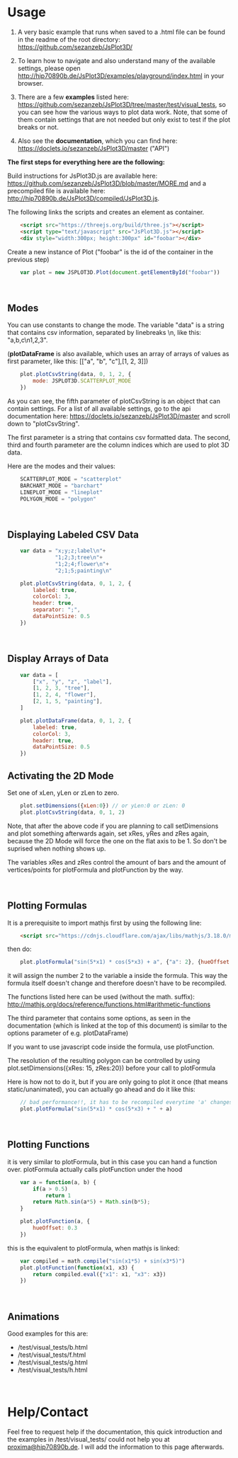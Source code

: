 # Usage

1. A very basic example that runs when saved to a .html file can be found in the readme of the root directory: https://github.com/sezanzeb/JsPlot3D/

2. To learn how to navigate and also understand many of the available settings, please open http://hip70890b.de/JsPlot3D/examples/playground/index.html in your browser.

3. There are a few **examples** listed here: https://github.com/sezanzeb/JsPlot3D/tree/master/test/visual_tests, so you can see how the various ways to plot data work. Note, that some of them contain settings that are not needed but only exist to test if the plot breaks or not.

4. Also see the **documentation**, which you can find here: https://doclets.io/sezanzeb/JsPlot3D/master ("API")


**The first steps for everything here are the following:**

Build instructions for JsPlot3D.js are available here: https://github.com/sezanzeb/JsPlot3D/blob/master/MORE.md and a precompiled file is available here: http://hip70890b.de/JsPlot3D/compiled/JsPlot3D.js.

The following links the scripts and creates an element as container.

```html
    <script src="https://threejs.org/build/three.js"></script>
    <script type="text/javascript" src="JsPlot3D.js"></script>
    <div style="width:300px; height:300px" id="foobar"></div>
```

Create a new instance of Plot ("foobar" is the id of the container in the previous step)

```js
    var plot = new JSPLOT3D.Plot(document.getElementById("foobar"))
```

<br/>

## Modes

You can use constants to change the mode. The variable "data" is a string that contains csv information, separated by linebreaks \n, like this: "a,b,c\n1,2,3".

(**plotDataFrame** is also available, which uses an array of arrays of values as first parameter, like this: [["a", "b", "c"],[1, 2, 3]])

```js
    plot.plotCsvString(data, 0, 1, 2, {
        mode: JSPLOT3D.SCATTERPLOT_MODE
    })
```

As you can see, the fifth parameter of plotCsvString is an object that can contain settings. For a list of all available settings, go to the api documentation here: https://doclets.io/sezanzeb/JsPlot3D/master and scroll down to "plotCsvString".

The first parameter is a string that contains csv formatted data. The second, third and fourth parameter are the column indices which are used to plot 3D data.

Here are the modes and their values:

```js
    SCATTERPLOT_MODE = "scatterplot"
    BARCHART_MODE = "barchart"
    LINEPLOT_MODE = "lineplot"
    POLYGON_MODE = "polygon"
```

<br/>

## Displaying Labeled CSV Data

```js
    var data = "x;y;z;label\n"+
               "1;2;3;tree\n"+
               "1;2;4;flower\n"+
               "2;1;5;painting\n"

    plot.plotCsvString(data, 0, 1, 2, {
        labeled: true,
        colorCol: 3,
        header: true,
        separator: ";",
        dataPointSize: 0.5
    })
```

<br/>

## Display Arrays of Data

```js
    var data = [
        ["x", "y", "z", "label"],
        [1, 2, 3, "tree"],
        [1, 2, 4, "flower"],
        [2, 1, 5, "painting"],
    ]

    plot.plotDataFrame(data, 0, 1, 2, {
        labeled: true,
        colorCol: 3,
        header: true,
        dataPointSize: 0.5
    })
```

## Activating the 2D Mode

Set one of xLen, yLen or zLen to zero.

```js
    plot.setDimensions({xLen:0}) // or yLen:0 or zLen: 0
    plot.plotCsvString(data, 0, 1, 2)
```

Note, that after the above code if you are planning to call setDimensions and plot something afterwards again, set xRes, yRes and zRes again, because the 2D Mode will force the one on the flat axis to be 1. So don't be suprised when nothing shows up.

The variables xRes and zRes control the amount of bars and the amount of vertices/points for plotFormula and plotFunction by the way.

<br/>

## Plotting Formulas

It is a prerequisite to import mathjs first by using the following line:

```html
    <script src="https://cdnjs.cloudflare.com/ajax/libs/mathjs/3.18.0/math.min.js"></script>
```

then do:

```js
    plot.plotFormula("sin(5*x1) * cos(5*x3) + a", {"a": 2}, {hueOffset: 0.3})
```

it will assign the number 2 to the variable a inside the formula. This way the formula itself doesn't change and therefore doesn't have to be recompiled.

The functions listed here can be used (without the math. suffix): http://mathjs.org/docs/reference/functions.html#arithmetic-functions

The third parameter that contains some options, as seen in the documentation (which is linked at the top of this document) is similar to the options parameter of e.g. plotDataFrame)

If you want to use javascript code inside the formula, use plotFunction.

The resolution of the resulting polygon can be controlled by using plot.setDimensions({xRes: 15, zRes:20}) before your call to plotFormula

Here is how not to do it, but if you are only going to plot it once (that means static/unanimated), you can actually go ahead and do it like this:

```js
    // bad performance!!, it has to be recompiled everytime 'a' changes (but it will work aswell):
    plot.plotFormula("sin(5*x1) * cos(5*x3) + " + a)
```

<br/>

## Plotting Functions

it is very similar to plotFormula, but in this case you can hand a function over. plotFormula actually calls plotFunction under the hood

```js
    var a = function(a, b) { 
        if(a > 0.5)
            return 1
        return Math.sin(a*5) + Math.sin(b*5);
    }

    plot.plotFunction(a, {
        hueOffset: 0.3
    })
```

this is the equivalent to plotFormula, when mathjs is linked:

```js
    var compiled = math.compile("sin(x1*5) + sin(x3*5)")
    plot.plotFunction(function(x1, x3) {
        return compiled.eval({"x1": x1, "x3": x3})
    })
```

<br/>

## Animations

Good examples for this are:

- /test/visual_tests/b.html
- /test/visual_tests/f.html
- /test/visual_tests/g.html
- /test/visual_tests/h.html

<br/>

# Help/Contact

Feel free to request help if the documentation, this quick introduction and the examples in /test/visual_tests/ could not help you at proxima@hip70890b.de. I will add the information to this page afterwards.
